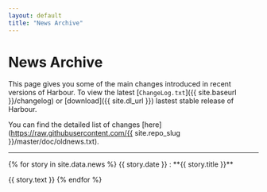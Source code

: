 ```yaml
---
layout: default
title: "News Archive"
---
```

# News Archive

This page gives you some of the main changes introduced in recent versions of
Harbour. To view the latest [`ChangeLog.txt`]({{ site.baseurl }}/changelog)
or [download]({{ site.dl_url }}) lastest stable release of Harbour.

You can find the detailed list of changes
[here](https://raw.githubusercontent.com/{{ site.repo_slug }}/master/doc/oldnews.txt).

---

<div markdown="1" class="news news-full">
{% for story in site.data.news %}
  {{ story.date }}
  : **{{ story.title }}**<br>
    <p>{{ story.text }}
{% endfor %}
</div>
